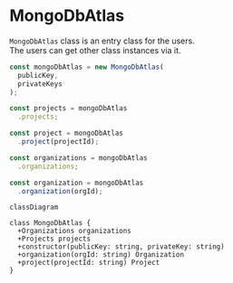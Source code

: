 # MongoDbAtlas

`MongoDbAtlas` class is an entry class for the users.  
The users can get other class instances via it.  

``` typescript
const mongoDbAtlas = new MongoDbAtlas(
  publicKey,
  privateKeys
);
```

``` typescript
const projects = mongoDbAtlas
  .projects;
```

``` typescript
const project = mongoDbAtlas
  .project(projectId);
```

``` typescript
const organizations = mongoDbAtlas
  .organizations;
```

``` typescript
const organization = mongoDbAtlas
  .organization(orgId);
```

``` mermaid
classDiagram

class MongoDbAtlas {
  +Organizations organizations
  +Projects projects
  +constructor(publicKey: string, privateKey: string)
  +organization(orgId: string) Organization
  +project(projectId: string) Project
}

```
